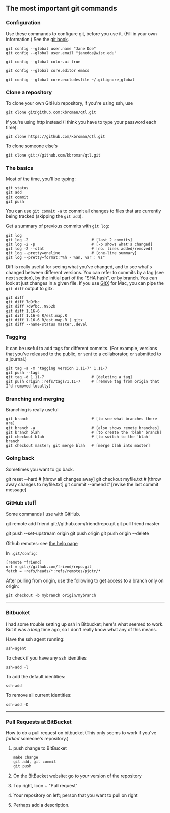 
## The most important git commands

### Configuration

Use these commands to configure git, before you use it.
(Fill in your own information.) See the [git
book](http://git-scm.com/book/en/Customizing-Git-Git-Configuration).

    git config --global user.name "Jane Doe"
    git config --global user.email "janedoe@wisc.edu"

    git config --global color.ui true

    git config --global core.editor emacs

    git config --global core.excludesfile ~/.gitignore_global

### Clone a repository

To clone your own GitHub repository, if you're using ssh, use

    git clone git@github.com:kbroman/qtl.git

If you're using http instead (I think you have to type your password
each time):

    git clone https://github.com/kbroman/qtl.git

To clone someone else's 

    git clone git://github.com/kbroman/qtl.git

### The basics

Most of the time, you'll be typing:

    git status
    git add
    git commit
    git push
    
You can use `git commit -a` to commit all changes to files that are
currently being tracked (skipping the `git add`).

Get a summary of previous commits with `git log`:

    git log
    git log -2                            # [last 2 commits]
    git log -2 -p                         # [-p shows what's changed]
    git log -2 --stat                     # [no. lines added/removed]
    git log --pretty=oneline              # [one-line summary]
    git log --pretty=format:"%h - %an, %ar : %s"

Diff is really useful for seeing what you've changed, and to see
what's changed between different versions.  You can refer to commits
by a tag (see next section), by the initial part of the "SHA hash", or by
branch. You can look at just changes in a given file. If you use
[GitX](http://gitx.frim.nl/) for Mac, you can pipe the `git diff`
output to gitx.

    git diff  
    git diff 7d9fbc
    git diff 7d9fbc..9952b
    git diff 1.16-6
    git diff 1.16-6 R/est.map.R
    git diff 1.16-6 R/est.map.R | gitx
    git diff --name-status master..devel

### Tagging

It can be useful to add tags for different commits. (For example,
versions that you've released to the public, or sent
to a collaborator, or submitted to a journal.)

    git tag -a -m "tagging version 1.11-7" 1.11-7
    git push --tags
    git tag -d 1.11-7                     # [deleting a tag]
    git push origin :refs/tags/1.11-7     # [remove tag from origin that I'd removed locally]


### Branching and merging

Branching is really useful

    git branch                            # [to see what branches there are]
    git branch -a                         # [also shows remote branches]
    git branch blah                       # [to create the 'blah' branch]
    git checkout blah                     # [to switch to the 'blah' branch
    git checkout master; git merge blah   # [merge blah into master]


### Going back

Sometimes you want to go back.

  git reset --hard                      # [throw all changes away]
  git checkout myfile.txt               # [throw away changes to myfile.txt]
  git commit --amend                    # [revise the last commit message]


### GitHub stuff

Some commands I use with GitHub.
  
   git remote add friend git://github.com/friend/repo.git
   git pull friend master

   git push --set-upstream origin <branch>
   git push origin <branch>
   git push origin --delete <branch>


Github remotes: see [the help page](http://help.github.com/remotes/)

In `.git/config`:

    [remote "friend]
	url = git://github.com/friend/repo.git
	fetch = +refs/heads/*:refs/remotes/pjotr/*

After pulling from origin, use the following to get access to a branch
only on origin:

    git checkout -b mybranch origin/mybranch


---

### Bitbucket

I had some trouble setting up ssh in Bitbucket; here's what seemed to work.
But it was a _long_ time ago, so I don't really know what any of this
means.

Have the ssh agent running:

    ssh-agent  

To check if you have any ssh identities:

    ssh-add -l 

To add the default identities:

    ssh-add

To remove all current identities:

    ssh-add -D

---

### Pull Requests at BitBucket

How to do a pull request on bitbucket (This only seems to work if
you've _forked_ someone's repository.)

1. push change to BitBucket

       make change
       git add, git commit
       git push

2. On the BitBucket website: go to _your_ version of the repository

3. Top right, Icon + "Pull request"

4. Your repository on left; person that you want to pull on right

5. Perhaps add a description.
